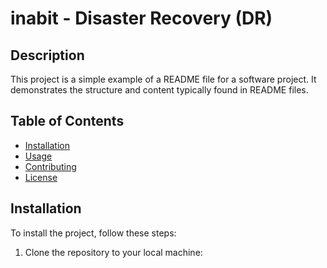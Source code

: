 # inabit - Disaster Recovery (DR)

## Description

This project is a simple example of a README file for a software project. It demonstrates the structure and content typically found in README files.

## Table of Contents

- [Installation](#installation)
- [Usage](#usage)
- [Contributing](#contributing)
- [License](#license)

## Installation

To install the project, follow these steps:

1. Clone the repository to your local machine:

